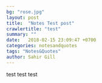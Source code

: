 ```yaml
---
bg: "rose.jpg"
layout: post
title:  "Notes Test post" 
crawlertitle: "test"
summary: ""
date:   2018-02-15 23:09:47 +0700
categories: notesandquotes
tags: "Notes&Quotes"
author: Sahir Gill
---
```


test test test